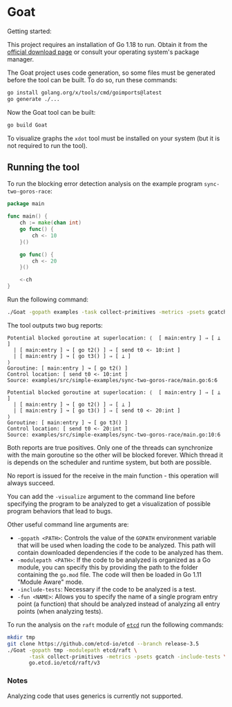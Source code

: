 # Goat

Getting started:

This project requires an installation of Go 1.18 to run. Obtain it from the [official download page](https://go.dev/doc/install) or consult your operating system's package manager.

The Goat project uses code generation, so some files must be generated before the tool can be built.
To do so, run these commands:

```bash
go install golang.org/x/tools/cmd/goimports@latest
go generate ./...
```

Now the Goat tool can be built:

```bash
go build Goat
```

To visualize graphs the `xdot` tool must be installed on your system (but it is not required to run the tool).

## Running the tool

To run the blocking error detection analysis on the example program `sync-two-goros-race`:

```go
package main

func main() {
    ch := make(chan int)
    go func() {
        ch <- 10
    }()

    go func() {
        ch <- 20
    }()

    <-ch
}
```

Run the following command:

```bash
./Goat -gopath examples -task collect-primitives -metrics -psets gcatch simple-examples/sync-two-goros-race
```

The tool outputs two bug reports:

```
Potential blocked goroutine at superlocation: ⟨  [ main:entry ] ⇒ [ ⊥ ]
  | [ main:entry ] ↝ [ go t2() ] ⇒ [ send t0 <- 10:int ]
  | [ main:entry ] ↝ [ go t3() ] ⇒ [ ⊥ ]
⟩
Goroutine: [ main:entry ] ↝ [ go t2() ]
Control location: [ send t0 <- 10:int ]
Source: examples/src/simple-examples/sync-two-goros-race/main.go:6:6

Potential blocked goroutine at superlocation: ⟨  [ main:entry ] ⇒ [ ⊥ ]
  | [ main:entry ] ↝ [ go t2() ] ⇒ [ ⊥ ]
  | [ main:entry ] ↝ [ go t3() ] ⇒ [ send t0 <- 20:int ]
⟩
Goroutine: [ main:entry ] ↝ [ go t3() ]
Control location: [ send t0 <- 20:int ]
Source: examples/src/simple-examples/sync-two-goros-race/main.go:10:6
```

Both reports are true positives.
Only one of the threads can synchronize with the main goroutine so the other will be blocked forever.
Which thread it is depends on the scheduler and runtime system, but both are possible.

No report is issued for the receive in the main function - this operation will always succeed.

You can add the `-visualize` argument to the command line before specifying the program to be analyzed
to get a visualization of possible program behaviors that lead to bugs.

Other useful command line arguments are:

* `-gopath <PATH>`:
	Controls the value of the `GOPATH` environment variable that will be used when loading the code to be analyzed.
	This path will contain downloaded dependencies if the code to be analyzed has them.
* `-modulepath <PATH>`:
	If the code to be analyzed is organized as a Go module, you can specify this by providing the path to the folder containing the `go.mod` file. The code will then be loaded in Go 1.11 "Module Aware" mode.
* `-include-tests`:
	Necessary if the code to be analyzed is a test.
* `-fun <NAME>`:
	Allows you to specify the name of a single program entry point (a function) that should be analyzed instead of analyzing all entry points (when analyzing tests).

To run the analysis on the `raft` module of [`etcd`](https://github.com/etcd-io/etcd) run the following commands:
```bash
mkdir tmp
git clone https://github.com/etcd-io/etcd --branch release-3.5
./Goat -gopath tmp -modulepath etcd/raft \
       -task collect-primitives -metrics -psets gcatch -include-tests \
       go.etcd.io/etcd/raft/v3
```

### Notes

Analyzing code that uses generics is currently not supported.
